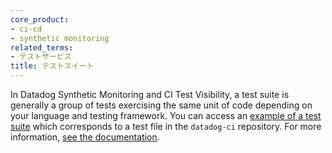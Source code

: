 ```yaml
---
core_product:
- ci-cd
- synthetic monitoring
related_terms:
- テストサービス
title: テストスイート
---
```

In Datadog Synthetic Monitoring and CI Test Visibility, a test suite is generally a group of tests exercising the same unit of code depending on your language and testing framework. You can access an <a href="https://github.com/DataDog/datadog-ci/blob/master/src/commands/junit/__tests__/upload.test.ts">example of a test suite</a> which corresponds to a test file in the `datadog-ci` repository. For more information, <a href="/tests/#supported-features">see the documentation</a>.